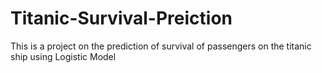 # Titanic-Survival-Preiction
This is a project on the prediction of survival of passengers on the titanic ship using Logistic Model
